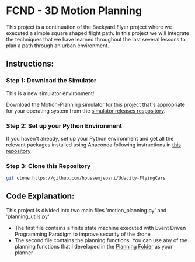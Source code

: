 # FCND - 3D Motion Planning

This project is a continuation of the Backyard Flyer project where we executed a simple square shaped flight path. In this project we will integrate the techniques that we have learned throughout the last several lessons to plan a path through an urban environment.


## Instructions:
### Step 1: Download the Simulator
This is a new simulator environment!  

Download the Motion-Planning simulator for this project that's appropriate for your operating system from the [simulator releases respository](https://github.com/udacity/FCND-Simulator-Releases/releases).

### Step 2: Set up your Python Environment
If you haven't already, set up your Python environment and get all the relevant packages installed using Anaconda following instructions in [this repository](https://github.com/udacity/FCND-Term1-Starter-Kit)

### Step 3: Clone this Repository
```sh
git clone https://github.com/houssemjebari/Udacity-FlyingCars
```

## Code Explanation:
This project is divided into two main files 'motion_planning.py' and 'planning_utils.py'
* The first file contains a finite state machine executed with Event Driven Programming Paradigm to improve security of the drone
* The second file contains the planning functions. You can use any of the planning functions that I developed in the [Planning Folder](Udacity-FlyingCars/Term2-Planning/) as your planner 

